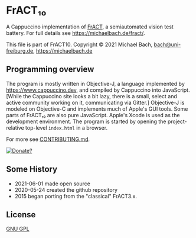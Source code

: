 # FrACT₁₀

A Cappuccino implementation of [FrACT](https://michaelbach.de/fract/), a semiautomated vision test battery.
For full details see <https://michaelbach.de/fract/>.

This file is part of FrACT10.
Copyright © 2021 Michael Bach, bach@uni-freiburg.de, <https://michaelbach.de>

## Programming overview
The program is mostly written in Objective-J, a language implemented by <https://www.cappuccino.dev>, and compiled by Cappuccino into JavaScript. [While the Cappuccino site looks a bit lazy, there is a small, select and active community working on it, communicating via Gitter.] Objective-J is modeled on Objective-C and implements much of Apple's GUI tools. Some parts of FrACT₁₀ are also pure JavaScript. Apple's Xcode is used as the development environment. The program is started by opening the project-relative top-level `index.html` in a browser.

For more see [CONTRIBUTING.md](CONTRIBUTING.md).

[![Donate?](https://www.paypalobjects.com/en_US/i/btn/btn_donate_SM.gif)](https://www.paypal.com/cgi-bin/webscr?cmd=_s-xclick&hosted_button_id=Z9ERGF97E67AJ)


## Some History
+ 2021-06-01 made open source
+ 2020-05-24 created the github repository
+ 2015 began porting from the "classical" FrACT3.x.


## License
[GNU GPL](LICENSE.md)
